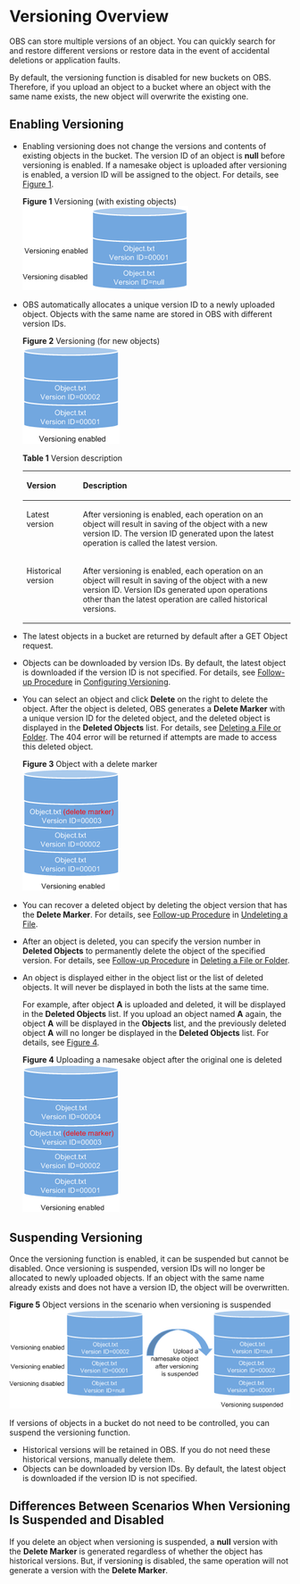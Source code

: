# Versioning Overview<a name="en-us_topic_0045853504"></a>

OBS can store multiple versions of an object. You can quickly search for and restore different versions or restore data in the event of accidental deletions or application faults.

By default, the versioning function is disabled for new buckets on OBS. Therefore, if you upload an object to a bucket where an object with the same name exists, the new object will overwrite the existing one.

## Enabling Versioning<a name="section267316284432"></a>

-   Enabling versioning does not change the versions and contents of existing objects in the bucket. The version ID of an object is  **null**  before versioning is enabled. If a namesake object is uploaded after versioning is enabled, a version ID will be assigned to the object. For details, see  [Figure 1](#fig2477115284615).

    **Figure  1**  Versioning \(with existing objects\)<a name="fig2477115284615"></a>  
    ![](figures/versioning-(with-existing-objects).png "versioning-(with-existing-objects)")

-   OBS automatically allocates a unique version ID to a newly uploaded object. Objects with the same name are stored in OBS with different version IDs.

    **Figure  2**  Versioning \(for new objects\)<a name="fig313745516351"></a>  
    ![](figures/versioning-(for-new-objects).png "versioning-(for-new-objects)")

    **Table  1**  Version description

    <a name="table049033015373"></a>
    <table><thead align="left"><tr id="row154903306372"><th class="cellrowborder" valign="top" width="21%" id="mcps1.2.3.1.1"><p id="p15490163043717"><a name="p15490163043717"></a><a name="p15490163043717"></a>Version</p>
    </th>
    <th class="cellrowborder" valign="top" width="79%" id="mcps1.2.3.1.2"><p id="p649011306374"><a name="p649011306374"></a><a name="p649011306374"></a>Description</p>
    </th>
    </tr>
    </thead>
    <tbody><tr id="row184901130183714"><td class="cellrowborder" valign="top" width="21%" headers="mcps1.2.3.1.1 "><p id="p14490930133716"><a name="p14490930133716"></a><a name="p14490930133716"></a>Latest version</p>
    </td>
    <td class="cellrowborder" valign="top" width="79%" headers="mcps1.2.3.1.2 "><p id="p15490183083718"><a name="p15490183083718"></a><a name="p15490183083718"></a>After versioning is enabled, each operation on an object will result in saving of the object with a new version ID. The version ID generated upon the latest operation is called the latest version.</p>
    </td>
    </tr>
    <tr id="row16490143043711"><td class="cellrowborder" valign="top" width="21%" headers="mcps1.2.3.1.1 "><p id="p149053010375"><a name="p149053010375"></a><a name="p149053010375"></a>Historical version</p>
    </td>
    <td class="cellrowborder" valign="top" width="79%" headers="mcps1.2.3.1.2 "><p id="p1349018308373"><a name="p1349018308373"></a><a name="p1349018308373"></a>After versioning is enabled, each operation on an object will result in saving of the object with a new version ID. Version IDs generated upon operations other than the latest operation are called historical versions.</p>
    </td>
    </tr>
    </tbody>
    </table>

-   The latest objects in a bucket are returned by default after a GET Object request.
-   Objects can be downloaded by version IDs. By default, the latest object is downloaded if the version ID is not specified. For details, see  [Follow-up Procedure](configuring-versioning.md#section29772226)  in  [Configuring Versioning](configuring-versioning.md).
-   You can select an object and click  **Delete**  on the right to delete the object. After the object is deleted, OBS generates a  **Delete Marker**  with a unique version ID for the deleted object, and the deleted object is displayed in the  **Deleted Objects**  list. For details, see  [Deleting a File or Folder](deleting-a-file-(console).md). The 404 error will be returned if attempts are made to access this deleted object.

    **Figure  3**  Object with a delete marker<a name="fig12513111686"></a>  
    ![](figures/object-with-a-delete-marker.png "object-with-a-delete-marker")

-   You can recover a deleted object by deleting the object version that has the  **Delete Marker**. For details, see  [Follow-up Procedure](undeleting-a-file.md#section27691114163422)  in  [Undeleting a File](undeleting-a-file.md).
-   After an object is deleted, you can specify the version number in  **Deleted Objects**  to permanently delete the object of the specified version. For details, see  [Follow-up Procedure](deleting-a-file-(console).md#section089519314196)  in  [Deleting a File or Folder](deleting-a-file-(console).md).
-   An object is displayed either in the object list or the list of deleted objects. It will never be displayed in both the lists at the same time.

    For example, after object  **A**  is uploaded and deleted, it will be displayed in the  **Deleted Objects**  list. If you upload an object named  **A**  again, the object  **A**  will be displayed in the  **Objects**  list, and the previously deleted object  **A**  will no longer be displayed in the  **Deleted Objects**  list. For details, see  [Figure 4](#fig1469714544377).

    **Figure  4**  Uploading a namesake object after the original one is deleted<a name="fig1469714544377"></a>  
    ![](figures/uploading-a-namesake-object-after-the-original-one-is-deleted.png "uploading-a-namesake-object-after-the-original-one-is-deleted")


## Suspending Versioning<a name="section11792633194415"></a>

Once the versioning function is enabled, it can be suspended but cannot be disabled. Once versioning is suspended, version IDs will no longer be allocated to newly uploaded objects. If an object with the same name already exists and does not have a version ID, the object will be overwritten.

**Figure  5**  Object versions in the scenario when versioning is suspended<a name="fig997719201937"></a>  
![](figures/object-versions-in-the-scenario-when-versioning-is-suspended.png "object-versions-in-the-scenario-when-versioning-is-suspended")

If versions of objects in a bucket do not need to be controlled, you can suspend the versioning function.

-   Historical versions will be retained in OBS. If you do not need these historical versions, manually delete them.
-   Objects can be downloaded by version IDs. By default, the latest object is downloaded if the version ID is not specified.

## Differences Between Scenarios When Versioning Is Suspended and Disabled<a name="section135901320145020"></a>

If you delete an object when versioning is suspended, a  **null**  version with the  **Delete Marker**  is generated regardless of whether the object has historical versions. But, if versioning is disabled, the same operation will not generate a version with the  **Delete Marker**.

